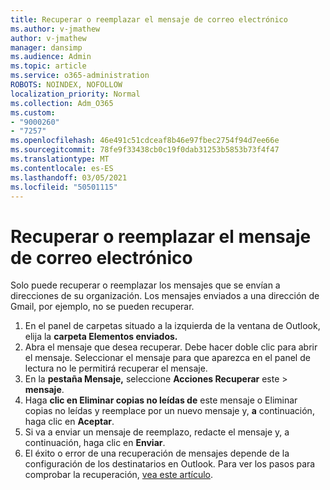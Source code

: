 ```yaml
---
title: Recuperar o reemplazar el mensaje de correo electrónico
ms.author: v-jmathew
author: v-jmathew
manager: dansimp
ms.audience: Admin
ms.topic: article
ms.service: o365-administration
ROBOTS: NOINDEX, NOFOLLOW
localization_priority: Normal
ms.collection: Adm_O365
ms.custom:
- "9000260"
- "7257"
ms.openlocfilehash: 46e491c51cdceaf8b46e97fbec2754f94d7ee66e
ms.sourcegitcommit: 78fe9f33438cb0c19f0dab31253b5853b73f4f47
ms.translationtype: MT
ms.contentlocale: es-ES
ms.lasthandoff: 03/05/2021
ms.locfileid: "50501115"
---
```

# <a name="recall-or-replace-email-message"></a>Recuperar o reemplazar el mensaje de correo electrónico

Solo puede recuperar o reemplazar los mensajes que se envían a direcciones de su organización. Los mensajes enviados a una dirección de Gmail, por ejemplo, no se pueden recuperar.

1. En el panel de carpetas situado a la izquierda de la ventana de Outlook, elija la **carpeta Elementos enviados.**
2. Abra el mensaje que desea recuperar. Debe hacer doble clic para abrir el mensaje. Seleccionar el mensaje para que aparezca en el panel de lectura no le permitirá recuperar el mensaje.
3. En la **pestaña Mensaje,** seleccione **Acciones Recuperar** este  >  **mensaje**.
4. Haga **clic en Eliminar copias no leídas de** este mensaje o Eliminar copias no leídas y reemplace por un nuevo mensaje y, **a** continuación, haga clic en **Aceptar**.
5. Si va a enviar un mensaje de reemplazo, redacte el mensaje y, a continuación, haga clic en **Enviar**.
6. El éxito o error de una recuperación de mensajes depende de la configuración de los destinatarios en Outlook. Para ver los pasos para comprobar la recuperación, [vea este artículo](https://support.office.com/article/recall-or-replace-an-email-message-that-you-sent-35027f88-d655-4554-b4f8-6c0729a723a0#tocheck).
